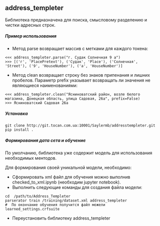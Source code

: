 ## address_templeter

Библиотека предназначена для поиска, смысловому разделению и чистки адресных строк.

##### Пример использования

- Метод parse возвращает массив с метками для каждого токена:
```
<<< address_templeter.parse("г. Судак Солнечная 9 а")
>>> [('г', 'PlacePretext'), ('Судак', 'Place'), ('Солнечная', 'Street'), ('9', 'HouseNumber'), ('а', 'HouseNumber')]
```
- Метод clean возвращает строку без знаков припенания и лишних пробелов. Параметр prefix указывает возвращать ли значения не являющиеся наименованиями:
```
<<< address_templeter.clean("Ясниноватский район, возле белого магазина, Донецкая область, улица Садовая, 26а", prefix=False)
>>> Ясниноватский Садовая 26а
```

##### Установка
 ```
git clone http://git.tocan.com.ua:10001/Saylermb/addresstempleter.git
pip install .
 ```
 
##### Формирования дата сета и обучение
По умолчанию, библиотека уже содержит модель для использования необходимых ментодов. 

Для формирования своей уникальной модели, необходимо:
- Сформировать xml файл для обучения можно выполнив checked_to_xml.ipynb (необходим jupyter notebook).
- Выполнить следующие команды для создания файла модели:
```shell script
cd  /path/to/Address_Templeter
parserator train /training/dataset.xml address_templeter
#  По окончание обучения получится файл можели learned_settings.crfsuite
```
- Переустановить библиотеку address_templeter
